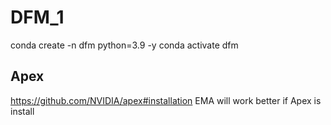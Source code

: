 # DFM_1

conda create -n dfm  python=3.9 -y
conda activate dfm

## Apex
https://github.com/NVIDIA/apex#installation
EMA will work better if Apex is install